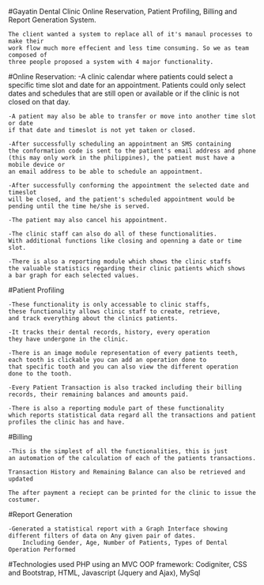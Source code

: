 
#Gayatin Dental Clinic Online Reservation, Patient Profiling, Billing and Report Generation System.

	The client wanted a system to replace all of it's manaul processes to make their 
	work flow much more effecient and less time consuming. So we as team composed of 
	three people proposed a system with 4 major functionality.

#Online Reservation:
	-A clinic calendar where patients could select a specific time slot and date 
	for an appointment. Patients could only select dates and schedules that are 
	still open or available or if the clinic is not closed on that day.

	-A patient may also be able to transfer or move into another time slot or date 
	if that date and timeslot is not yet taken or closed.

	-After successfully scheduling an appointment an SMS containing 
	the conformation code is sent to the patient's email address and phone 
	(this may only work in the philippines), the patient must have a mobile device or 
	an email address to be able to schedule an appointment.

	-After successfully conforming the appointment the selected date and timeslot 
	will be closed, and the patient's scheduled appointment would be
	pending until the time he/she is served.

	-The patient may also cancel his appointment.

	-The clinic staff can also do all of these functionalities. 
	With additional functions like closing and openning a date or time slot.

	-There is also a reporting module which shows the clinic staffs 
	the valuable statistics regarding their clinic patients which shows 
	a bar graph for each selected values.

#Patient Profiling 

	-These functionality is only accessable to clinic staffs, 
	these functionality allows clinic staff to create, retrieve, 
	and track everything about the clinics patients.

	-It tracks their dental records, history, every operation 
	they have undergone in the clinic. 

	-There is an image module representation of every patients teeth, 
	each tooth is clickable you can add an operation done to 
	that specific tooth and you can also view the different operation 
	done to the tooth.

	-Every Patient Transaction is also tracked including their billing 
	records, their remaining balances and amounts paid.

	-There is also a reporting module part of these functionality 
	which reports statistical data regard all the transactions and patient profiles the clinic has and have.


#Billing 

	-This is the simplest of all the functionalities, this is just 
	an automation of the calculation of each of the patients transactions. 

	Transaction History and Remaining Balance can also be retrieved and updated

	The after payment a reciept can be printed for the clinic to issue the costumer.

#Report Generation

	-Generated a statistical report with a Graph Interface showing different filters of data on Any given pair of dates.
        Including Gender, Age, Number of Patients, Types of Dental Operation Performed


#Technologies used
	PHP using an MVC OOP framework: Codigniter, CSS and Bootstrap, HTML, Javascript (Jquery and Ajax), MySql 


	
